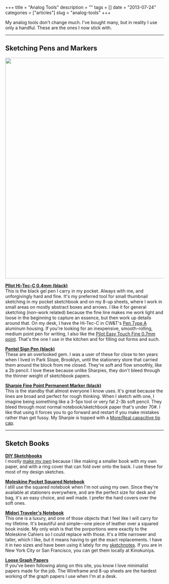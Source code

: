 +++
title = "Analog Tools"
description = ""
tags = []
date = "2013-07-24"
categories = ["articles"]
slug = "analog-tools"
+++



<p><span class="dek">My analog tools don't change much. I've bought many, but in reality I use only a handful. These are the ones I now stick with.</span></p>
<hr>
<h2>Sketching Pens and Markers</h2>
<div class="screenshot"><img src="//konigi.com/media/wiki/pens.jpg" style="width: 700px;"></div>
<p><strong><a href="http://www.jetpens.com/Pilot-Hi-Tec-C-Gel-Ink-Pen-with-Grip-0.4-mm-Black/pd/2796">PIlot Hi-Tec-C 0.4mm (black)</a></strong><br />
This is the black gel pen I carry in my pocket. Always with me, and unforgivingly hard and fine. It's my preferred tool for small thumbnail sketching in my pocket sketchbook and on my 8-up sheets, where I work in small areas on mostly abstract boxes and arrows. I like it for general sketching (non-work related) because the fine line makes me work light and loose in the beginning to capture an essence, but then work up details around that. On my desk, I have the Hi-Tec-C in CW&amp;T's <a href="http://shop.cwandt.com/products/pen-type-a">Pen Type A</a> aluminum housing. If you're looking for an inexpensive, smooth-rolling, medium point pen for writing, I also like the <a href="http://www.amazon.com/Pilot-EasyTouch-Retractable-Point-Black/dp/B0006HUHHI">Pilot Easy Touch Fine 0.7mm point</a>. That's the one I use in the kitchen and for filling out forms and such.</p>
<p><strong><a href="http://www.jetpens.com/Pentel-Sign-Pens/ct/1838">Pentel Sign Pen (black)</a></strong><br />
These are an overlooked gem. I was a user of these for close to ten years when I lived in Park Slope, Brooklyn, until the stationery store that carried them around the block from me closed. They're soft and flow smoothly, like a 2b pencil. I love these because unlike Sharpies, they don't bleed through the thinner weight of sketchbook papers.</p>
<p><strong><a href="http://www.sharpie.com/enUS/Pages/fine-point-marker.aspx">Sharpie Fine Point Permanent Marker (black)</a></strong><br />
This is the standby that almost everyone I know uses. It's great because the lines are broad and perfect for rough thinking. When I sketch with one, I imagine being something like a 3-5px tool or very fat 2-3b soft pencil.  They bleed through most normal notebook/sketchbook paper that's under 70#. I like that using it forces you to go forward and restart if you make mistakes rather than get fussy. My Sharpie is topped with a <a href="http://more-real.com/">More/Real capacitive tip cap</a>.</p>
<hr>
<h2>Sketch Books</h2>
<p><strong><a href="/tools/sketchbooks-diy/">DIY Sketchbooks</a></strong><br />
I mostly <a href="//konigi.com/media/tools/sketchbooks-diy/wirebinding-thumb.jpg" class="group">make my own</a> because I like making a smaller book with my own paper, and with a ring cover that can fold over onto the back. I use these for most of my design sketches.</p>
<p><strong><a href="http://www.moleskine.com/en/collections/model/product/squared-notebook-pocket">Moleskine Pocket Squared Notebook</a></strong><br />
I still use the squared notebook when I'm not using my own. Since they're available at stationers everywhere, and are the perfect size for desk and bag, it's an easy choice, and well made. I prefer the hard covers over the soft ones.</p>
<p><strong><a href="http://www.midori-japan.co.jp/tr/">Midori Traveler's Notebook</a></strong><br />
This one is a luxury, and one of those objects that I feel like I will carry for my lifetime. It's beautiful and simple—one piece of leather over a squared book inside. My only wish is that the porportions were exactly to the Moleskine Cahiers so I could replace with those. It's a little narrower and taller, which I like, but it means having to get the exact replacements. I have it in two sizes and have been using it lately for my <a href="http://farm8.staticflickr.com/7447/9303739801_13f0855e53.jpg" class="group">sketchnotes</a>. If you are in New York City or San Francisco, you can get them locally at Kinokuniya.</p>
<p><strong><a href="../tools/graph-paper.html">Loose Graph Papers</a></strong><br />
If you've been following along on this site, you know I love minimalist papers made for the job. The Wireframe and 8-up sheets are the hardest working of the graph papers I use when I'm at a desk.</p>
